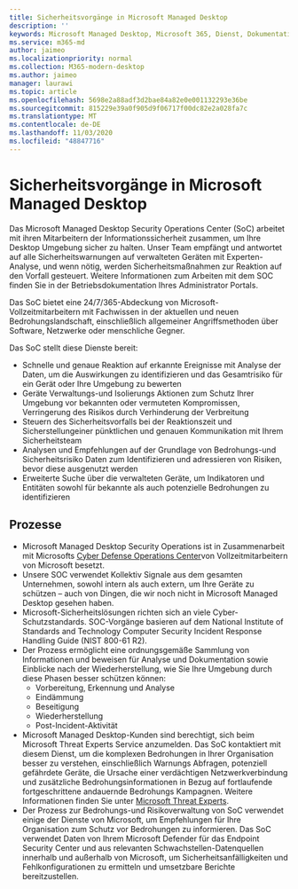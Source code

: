 ```yaml
---
title: Sicherheitsvorgänge in Microsoft Managed Desktop
description: ''
keywords: Microsoft Managed Desktop, Microsoft 365, Dienst, Dokumentation
ms.service: m365-md
author: jaimeo
ms.localizationpriority: normal
ms.collection: M365-modern-desktop
ms.author: jaimeo
manager: laurawi
ms.topic: article
ms.openlocfilehash: 5698e2a88adf3d2bae84a82e0e001132293e36be
ms.sourcegitcommit: 815229e39a0f905d9f06717f00dc82e2a028fa7c
ms.translationtype: MT
ms.contentlocale: de-DE
ms.lasthandoff: 11/03/2020
ms.locfileid: "48847716"
---
```

# <a name="security-operations-in-microsoft-managed-desktop"></a>Sicherheitsvorgänge in Microsoft Managed Desktop

Das Microsoft Managed Desktop Security Operations Center (SoC) arbeitet mit ihren Mitarbeitern der Informationssicherheit zusammen, um Ihre Desktop Umgebung sicher zu halten. Unser Team empfängt und antwortet auf alle Sicherheitswarnungen auf verwalteten Geräten mit Experten-Analyse, und wenn nötig, werden Sicherheitsmaßnahmen zur Reaktion auf den Vorfall gesteuert. Weitere Informationen zum Arbeiten mit dem SOC finden Sie in der Betriebsdokumentation Ihres Administrator Portals.

Das SoC bietet eine 24/7/365-Abdeckung von Microsoft-Vollzeitmitarbeitern mit Fachwissen in der aktuellen und neuen Bedrohungslandschaft, einschließlich allgemeiner Angriffsmethoden über Software, Netzwerke oder menschliche Gegner.

Das SoC stellt diese Dienste bereit:
- Schnelle und genaue Reaktion auf erkannte Ereignisse mit Analyse der Daten, um die Auswirkungen zu identifizieren und das Gesamtrisiko für ein Gerät oder Ihre Umgebung zu bewerten
- Geräte Verwaltungs-und Isolierungs Aktionen zum Schutz Ihrer Umgebung vor bekannten oder vermuteten Kompromissen, Verringerung des Risikos durch Verhinderung der Verbreitung
- Steuern des Sicherheitsvorfalls bei der Reaktionszeit und Sicherstellungeiner pünktlichen und genauen Kommunikation mit Ihrem Sicherheitsteam
- Analysen und Empfehlungen auf der Grundlage von Bedrohungs-und Sicherheitsrisiko Daten zum Identifizieren und adressieren von Risiken, bevor diese ausgenutzt werden
- Erweiterte Suche über die verwalteten Geräte, um Indikatoren und Entitäten sowohl für bekannte als auch potenzielle Bedrohungen zu identifizieren

## <a name="processes"></a>Prozesse

- Microsoft Managed Desktop Security Operations ist in Zusammenarbeit mit Microsofts [Cyber Defense Operations Center](https://www.microsoft.com/msrc/cdoc)von Vollzeitmitarbeitern von Microsoft besetzt. 
- Unsere SOC verwendet Kollektiv Signale aus dem gesamten Unternehmen, sowohl intern als auch extern, um Ihre Geräte zu schützen – auch von Dingen, die wir noch nicht in Microsoft Managed Desktop gesehen haben.
- Microsoft-Sicherheitslösungen richten sich an viele Cyber-Schutzstandards. SOC-Vorgänge basieren auf dem National Institute of Standards and Technology Computer Security Incident Response Handling Guide (NIST 800-61 R2).
- Der Prozess ermöglicht eine ordnungsgemäße Sammlung von Informationen und beweisen für Analyse und Dokumentation sowie Einblicke nach der Wiederherstellung, wie Sie Ihre Umgebung durch diese Phasen besser schützen können:
    - Vorbereitung, Erkennung und Analyse
    - Eindämmung
    - Beseitigung
    - Wiederherstellung
    - Post-Incident-Aktivität
- Microsoft Managed Desktop-Kunden sind berechtigt, sich beim Microsoft Threat Experts Service anzumelden. Das SoC kontaktiert mit diesem Dienst, um die komplexen Bedrohungen in Ihrer Organisation besser zu verstehen, einschließlich Warnungs Abfragen, potenziell gefährdete Geräte, die Ursache einer verdächtigen Netzwerkverbindung und zusätzliche Bedrohungsinformationen in Bezug auf fortlaufende fortgeschrittene andauernde Bedrohungs Kampagnen. Weitere Informationen finden Sie unter [Microsoft Threat Experts](https://docs.microsoft.com/windows/security/threat-protection/microsoft-defender-atp/microsoft-threat-experts).
- Der Prozess zur Bedrohungs-und Risikoverwaltung von SoC verwendet einige der Dienste von Microsoft, um Empfehlungen für Ihre Organisation zum Schutz vor Bedrohungen zu informieren. Das SoC verwendet Daten von Ihrem Microsoft Defender für das Endpoint Security Center und aus relevanten Schwachstellen-Datenquellen innerhalb und außerhalb von Microsoft, um Sicherheitsanfälligkeiten und Fehlkonfigurationen zu ermitteln und umsetzbare Berichte bereitzustellen.
